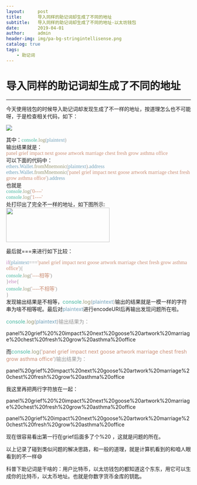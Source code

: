 ```yaml
---
layout:     post
title:      导入同样的助记词却生成了不同的地址
subtitle:   导入同样的助记词却生成了不同的地址-以太坊钱包
date:       2019-04-01
author:     admin
header-img: img/pa-bg-stringintellisense.png
catalog: true
tags:
    - 助记词
---
```


# 导入同样的助记词却生成了不同的地址

------

今天使用钱包的时候导入助记词却发现生成了不一样的地址，按道理怎么也不可能呀，于是检查相关代码，如下：

![](https://www.blktime.com/img/pa-1-1-1024x331.png)

<p style="margin: 0in; font-family: Consolas; font-size: 10.5pt;">其中：<span style="color: #47b7a0;">console</span><span style="color: #979797;">.</span><span style="color: #989875;">log</span><span style="color: #979797;">(</span><span style="color: #72a1ba;">plaintext</span><span style="color: #979797;">)</span></p>
输出结果就是：
<p style="margin: 0in; font-family: Consolas; font-size: 10.5pt; color: #cb8f76;">panel grief impact next goose artwork marriage chest fresh grow asthma office</p>
可以下面的代码中：
<p style="margin: 0in; font-family: Consolas; font-size: 10.5pt;"><span style="color: #72a1ba;">ethers</span><span style="color: #979797;">.</span><span style="color: #72a1ba;">Wallet</span><span style="color: #979797;">.</span><span style="color: #989875;">fromMnemonic</span><span style="color: #979797;">(</span><span style="color: #72a1ba;">plaintext</span><span style="color: #979797;">).</span><span style="color: #72a1ba;">address</span></p>
<p style="margin: 0in; font-family: Consolas; font-size: 10.5pt;"><span style="color: #72a1ba;">ethers</span><span style="color: #979797;">.</span><span style="color: #72a1ba;">Wallet</span><span style="color: #979797;">.</span><span style="color: #989875;">fromMnemonic</span><span style="color: #979797;">(</span><span style="color: #cb8f76;">'panel grief impact next goose artwork marriage chest fresh grow asthma office'</span><span style="color: #979797;">).</span><span style="color: #72a1ba;">address</span></p>
也就是
<p style="margin: 0in; font-family: Consolas; font-size: 10.5pt;"><span style="color: #47b7a0;">console</span><span style="color: #979797;">.</span><span style="color: #989875;">log</span><span style="color: #979797;">(</span><span style="color: #cb8f76;">'0----'</span></p>
<p style="margin: 0in; font-family: Consolas; font-size: 10.5pt;"><span style="color: #47b7a0;">console</span><span style="color: #979797;">.</span><span style="color: #989875;">log</span><span style="color: #979797;">(</span><span style="color: #cb8f76;">'1----'</span></p>
处打印出了完全不一样的地址，如下图所示:

<img class="alignnone size-full wp-image-2085" src="https://www.blktime.com/img/pa-Snipaste_2019-02-24_17-13-28.png" alt="" width="282" height="94" />

最后就===来进行如下比较：
<p style="margin: 0in; font-family: Consolas; font-size: 10.5pt;"><span style="color: #c586c0;">if</span><span style="color: #979797;">(</span><span style="color: #72a1ba;">plaintext</span><span style="color: #979797;">===</span><span style="color: #cb8f76;">'panel grief impact next goose artwork marriage chest fresh grow asthma office'</span><span style="color: #979797;">){</span></p>
<p style="margin: 0in; font-size: 10.5pt;"><span style="font-family: Consolas; color: #47b7a0;">console</span><span style="font-family: Consolas; color: #979797;">.</span><span style="font-family: Consolas; color: #989875;">log</span><span style="font-family: Consolas; color: #979797;">(</span><span style="font-family: Consolas; color: #cb8f76;">'----</span><span style="font-family: 'Microsoft YaHei'; color: #cb8f76;">相等</span><span style="font-family: Consolas; color: #cb8f76;">'</span><span style="font-family: Consolas; color: #979797;">)</span></p>
<p style="margin: 0in; font-family: Consolas; font-size: 10.5pt;"><span style="color: #979797;">}</span><span style="color: #c586c0;">else</span><span style="color: #979797;">{</span></p>
<p style="margin: 0in; font-size: 10.5pt;"><span style="font-family: Consolas; color: #47b7a0;">console</span><span style="font-family: Consolas; color: #979797;">.</span><span style="font-family: Consolas; color: #989875;">log</span><span style="font-family: Consolas; color: #979797;">(</span><span style="font-family: Consolas; color: #cb8f76;">'----</span><span style="font-family: 'Microsoft YaHei'; color: #cb8f76;">不相等</span><span style="font-family: Consolas; color: #cb8f76;">'</span><span style="font-family: Consolas; color: #979797;">)</span></p>
<p style="margin: 0in; font-family: Consolas; font-size: 10.5pt; color: #979797;">}</p>
发现输出结果是不相等，<span style="color: #47b7a0;">console</span><span style="color: #979797;">.</span><span style="color: #989875;">log</span><span style="color: #979797;">(</span><span style="color: #72a1ba;">plaintext</span><span style="color: #979797;">)</span>输出的结果就是一模一样的字符串为啥不相等呢。最后对<span style="color: #72a1ba;">plaintext</span>进行encodeURI后再输出发现问题所在啦。

<span style="color: #47b7a0;">console</span><span style="color: #979797;">.</span><span style="color: #989875;">log</span><span style="color: #979797;">(</span><span style="color: #72a1ba;">plaintext</span><span style="color: #979797;">)输出结果为：</span>

panel%20grief%20%20impact%20next%20goose%20artwork%20marriage%20chest%20fresh%20grow%20asthma%20office

而<span style="color: #47b7a0;">console</span><span style="color: #979797;">.</span><span style="color: #989875;">log</span><span style="color: #979797;">(<span style="color: #cb8f76;">'panel grief impact next goose artwork marriage chest fresh grow asthma office'</span></span><span style="color: #979797;">)输出结果为：</span>

panel%20grief%20impact%20next%20goose%20artwork%20marriage%20chest%20fresh%20grow%20asthma%20office

我这里再把两行字符放在一起：

panel%20grief%20%20impact%20next%20goose%20artwork%20marriage%20chest%20fresh%20grow%20asthma%20office

panel%20grief%20impact%20next%20goose%20artwork%20marriage%20chest%20fresh%20grow%20asthma%20office

现在很容易看出第一行在grief后面多了个%20 ，这就是问题的所在。

以上记录了碰到类似问题的解决思路，和一般的道理，就是计算机看到的和咱人眼看到的不一样😄

科普下助记词是干啥的：用户比特币，以太坊钱包的都知道这个东东，用它可以生成你的比特币，以太币地址。也就是你数字货币金库的钥匙。